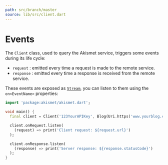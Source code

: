 ```yaml
---
path: src/branch/master
source: lib/src/client.dart
---
```


# Events
The `Client` class, used to query the Akismet service, triggers some events during its life cycle:

- `request` : emitted every time a request is made to the remote service.
- `response` : emitted every time a response is received from the remote service.

These events are exposed as [`Stream`](https://api.dart.dev/stable/dart-async/Stream-class.html), you can listen to them using the `on<EventName>` properties:

```dart
import 'package:akismet/akismet.dart';

void main() {
  final client = Client('123YourAPIKey', Blog(Uri.https('www.yourblog.com', '/')));

  client.onRequest.listen(
    (request) => print('Client request: ${request.url}')
  );

  client.onResponse.listen(
    (response) => print('Server response: ${response.statusCode}')
  );
}
```
